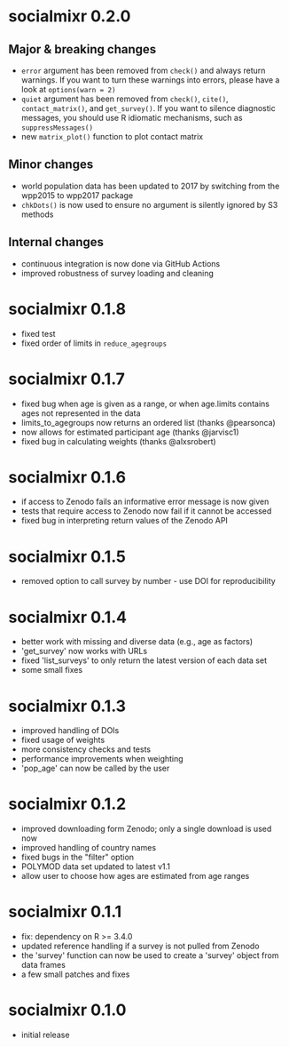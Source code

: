 # socialmixr 0.2.0

## Major & breaking changes

* `error` argument has been removed from `check()` and always return warnings. If you want to turn these warnings into errors, please have a look at `options(warn = 2)`
* `quiet` argument has been removed from `check()`, `cite()`, `contact_matrix()`, and `get_survey()`. If you want to silence diagnostic messages, you should use R idiomatic mechanisms, such as `suppressMessages()`
* new `matrix_plot()` function to plot contact matrix

## Minor changes

* world population data has been updated to 2017 by switching from the wpp2015
to wpp2017 package
* `chkDots()` is now used to ensure no argument is silently ignored by S3 methods

## Internal changes

* continuous integration is now done via GitHub Actions
* improved robustness of survey loading and cleaning

# socialmixr 0.1.8

* fixed test
* fixed order of limits in `reduce_agegroups`

# socialmixr 0.1.7

* fixed bug when age is given as a range, or when age.limits contains ages not represented in the data
* limits_to_agegroups now returns an ordered list (thanks @pearsonca)
* now allows for estimated participant age (thanks @jarvisc1)
* fixed bug in calculating weights (thanks @alxsrobert)

# socialmixr 0.1.6

* if access to Zenodo fails an informative error message is now given
* tests that require access to Zenodo now fail if it cannot be accessed
* fixed bug in interpreting return values of the Zenodo API

# socialmixr 0.1.5

* removed option to call survey by number - use DOI for reproducibility

# socialmixr 0.1.4

* better work with missing and diverse data (e.g., age as factors)
* 'get_survey' now works with URLs
* fixed 'list_surveys' to only return the latest version of each data set
* some small fixes

# socialmixr 0.1.3

* improved handling of DOIs
* fixed usage of weights
* more consistency checks and tests
* performance improvements when weighting
* 'pop_age' can now be called by the user
 
# socialmixr 0.1.2

* improved downloading form Zenodo; only a single download is used now
* improved handling of country names
* fixed bugs in the "filter" option
* POLYMOD data set updated to latest v1.1
* allow user to choose how ages are estimated from age ranges

# socialmixr 0.1.1

* fix: dependency on R >= 3.4.0
* updated reference handling if a survey is not pulled from Zenodo
* the 'survey' function can now be used to create a 'survey' object from data frames
* a few small patches and fixes

# socialmixr 0.1.0

* initial release
